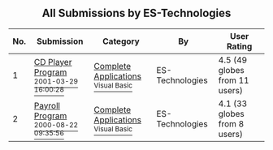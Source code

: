 ﻿<div align="center">

## All Submissions by ES\-Technologies

</div>

No.  | Submission | Category | By   | User Rating
---- | ---------- | -------- | ---- | -----------
1 | [CD Player Program<br /><sup>2001-03-29 16:00:28</sup>](https://github.com/Planet-Source-Code/es-technologies-cd-player-program__1-6841) | [Complete Applications<br /><sup>Visual Basic</sup>](../ByCategory/complete-applications__1-27.md) | ES\-Technologies | 4.5 (49 globes from 11 users)
2 | [Payroll Program<br /><sup>2000-08-22 09:35:56</sup>](https://github.com/Planet-Source-Code/es-technologies-payroll-program__1-10901) | [Complete Applications<br /><sup>Visual Basic</sup>](../ByCategory/complete-applications__1-27.md) | ES\-Technologies | 4.1 (33 globes from 8 users)
